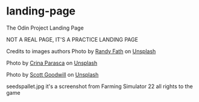 # landing-page
The Odin Project Landing Page

NOT A REAL PAGE, IT'S A PRACTICE LANDING PAGE

Credits to images authors
Photo by <a href="https://unsplash.com/@randyfath?utm_content=creditCopyText&utm_medium=referral&utm_source=unsplash">Randy Fath</a> on <a href="https://unsplash.com/photos/green-tractor-on-brown-grass-field-under-blue-sky-during-daytime-dDc0vuVH_LU?utm_content=creditCopyText&utm_medium=referral&utm_source=unsplash">Unsplash</a>

Photo by <a href="https://unsplash.com/@crinaparasca?utm_content=creditCopyText&utm_medium=referral&utm_source=unsplash">Crina Parasca</a> on <a href="https://unsplash.com/photos/hay-bale-5_MO0coQVEw?utm_content=creditCopyText&utm_medium=referral&utm_source=unsplash">Unsplash</a>
  
Photo by <a href="https://unsplash.com/@scottagoodwill?utm_content=creditCopyText&utm_medium=referral&utm_source=unsplash">Scott Goodwill</a> on <a href="https://unsplash.com/photos/green-farming-equipment-on-brown-field-CtRE4_4L7b8?utm_content=creditCopyText&utm_medium=referral&utm_source=unsplash">Unsplash</a>

seedspallet.jpg it's a screenshot from Farming Simulator 22 all rights to the game